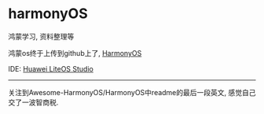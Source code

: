 # harmonyOS
鸿蒙学习, 资料整理等

鸿蒙os终于上传到github上了, [HarmonyOS](https://github.com/Awesome-HarmonyOS/HarmonyOS)

IDE: [Huawei LiteOS Studio](https://static.huaweicloud.com/upload/files/sdk/LiteOS_IDE.zip)

--- 
关注到Awesome-HarmonyOS/HarmonyOS中readme的最后一段英文, 感觉自己交了一波智商税.
